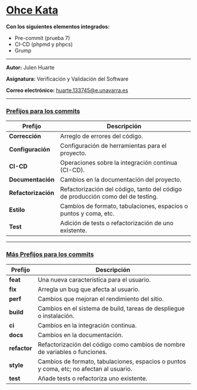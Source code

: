 # [Ohce Kata](https://codesai.com/posts/2016/05/ohce-kata)

**Con los siguientes elementos integrados:**

- Pre-commit (prueba 7)
- CI-CD (phpmd y phpcs)
- Grump

---

**Autor:** Julen Huarte

**Asignatura:** Verificación y Validación del Software

**Correo electrónico:** huarte.133745@e.unavarra.es

---

### [Prefijos para los commits](https://midu.dev/buenas-practicas-escribir-commits-git/)

| Prefijo                 | Descripción                                                                     |
|-------------------------|---------------------------------------------------------------------------------|
| **Corrección** 	        | Arreglo de errores del código.                                                  |
| **Configuración**    		 | Configuración de herramientas para el proyecto.                                 |
| **CI-CD**	              | Operaciones sobre la integración continua (CI-CD).                              |
| **Documentación**		     | Cambios en la documentación del proyecto.                                       |
| **Refactorización**	    | Refactorización del código, tanto del código de producción como del de testing. |
| **Estilo**	             | Cambios de formato, tabulaciones, espacios o puntos y coma, etc.                |
| **Test**	               | Adición de tests o refactorización de uno existente.                            |

---

### [Más Prefijos para los commits](https://midu.dev/buenas-practicas-escribir-commits-git/)

| Prefijo         | Descripción                                                                             |
|-----------------|-----------------------------------------------------------------------------------------|
| **feat**  		    | Una nueva característica para el usuario.                                               |
| **fix** 	       | Arregla un bug que afecta al usuario.                                                   |
| **perf**   		   | Cambios que mejoran el rendimiento del sitio.                                           |
| **build**    		 | Cambios en el sistema de build, tareas de despliegue o instalación.                     |
| **ci**	         | Cambios en la integración continua.                                                     |
| **docs**		      | Cambios en la documentación.                                                            |
| **refactor**	   | Refactorización del código como cambios de nombre de variables o funciones.             |
| **style**	      | Cambios de formato, tabulaciones, espacios o puntos y coma, etc; no afectan al usuario. |
| **test**	       | Añade tests o refactoriza uno existente.                                                |
